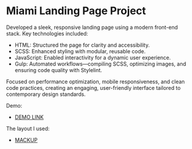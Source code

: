 # Miami Landing Page Project

Developed a sleek, responsive landing page using a modern front-end stack. Key technologies included:

- HTML: Structured the page for clarity and accessibility.
- SCSS: Enhanced styling with modular, reusable code.
- JavaScript: Enabled interactivity for a dynamic user experience.
- Gulp: Automated workflows—compiling SCSS, optimizing images, and ensuring code quality with Stylelint.

Focused on performance optimization, mobile responsiveness, and clean code practices, creating an engaging, user-friendly interface tailored to contemporary design standards.

Demo:
  - [DEMO LINK](https://annbpiu.github.io/landing_miami/)

The layout I used:
 - [MACKUP](https://www.figma.com/design/NZQAIydtHo5QkINyGLHNcq/BIKE-New-Version?node-id=0-1&node-type=canvas&t=aQNvTt1qquahfzC1-0)

